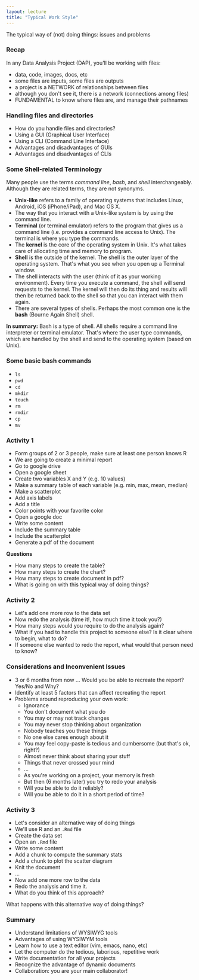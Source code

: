 ```yaml
---
layout: lecture
title: "Typical Work Style"
---
```


<p class="message">
  The typical way of (not) doing things: issues and problems
</p>


### Recap

In any Data Analysis Project (DAP), you'll be working with files:

- data, code, images, docs, etc
- some files are inputs, some files are outputs
- a project is a NETWORK of relationships between files
- although you don't see it, there is a network (connections among files)
- FUNDAMENTAL to know where files are, and manage their pathnames


### Handling files and directories

- How do you handle files and directories?
- Using a GUI (Graphical User Interface)
- Using a CLI (Command Line Interface)
- Advantages and disadvantages of GUIs
- Advantages and disadvantages of CLIs


### Some Shell-related Terminology

Many people use the terms _command line_, _bash_, and _shell_ interchangeably. 
Although they are related terms, they are not synonyms. 

- __Unix-like__ refers to a family of operating systems that 
includes Linux, Android, iOS (iPhone/iPad), and Mac OS X.
- The way that you interact with a Unix-like system is by using the command line.
- __Terminal__ (or terminal emulator) refers to the program that gives us a 
command line (i.e. provides a command line access to Unix). 
The terminal is where you type the commands. 
- The __kernel__ is the core of the operating system in Unix. 
It's what takes care of allocating time and memory to program.
- __Shell__ is the outside of the kernel. The shell is the outer layer of the 
operating system. That's what you see when you open up a Terminal window.
- The shell interacts with the user (think of it as your working environment). 
Every time you execute a command, the shell will send requests to the kernel. 
The kernel will then do its thing and results will then be returned back to the 
shell so that you can interact with them again.
- There are several types of shells. Perhaps the most common one is the __bash__ 
(Bourne Again Shell) shell.

__In summary:__
Bash is a type of shell. All shells require a command line interpreter or 
terminal emulator. That's where the user type commands, which are handled 
by the shell and send to the operating system (based on Unix).


### Some basic bash commands

- `ls`
- `pwd`
- `cd`
- `mkdir`
- `touch`
- `rm`
- `rmdir`
- `cp`
- `mv`


### Activity 1

- Form groups of 2 or 3 people, make sure at least one person knows R
- We are going to create a minimal report
- Go to google drive
- Open a google sheet
- Create two variables X and Y (e.g. 10 values)
- Make a summary table of each variable (e.g. min, max, mean, median)
- Make a scatterplot
- Add axis labels
- Add a title
- Color points with your favorite color
- Open a google doc
- Write some content
- Include the summary table
- Include the scatterplot
- Generate a pdf of the document

__Questions__

- How many steps to create the table?
- How many steps to create the chart?
- How many steps to create document in pdf?
- What is going on with this typical way of doing things?


### Activity 2

- Let's add one more row to the data set
- Now redo the analysis (time it!, how much time it took you?)
- How many steps would you require to do the analysis again?
- What if you had to handle this project to someone else? 
Is it clear where to begin, what to do?
- If someone else wanted to redo the report, what would that person need to know?


### Considerations and Inconvenient Issues

- 3 or 6 months from now ...  Would you be able to recreate the report? Yes/No and Why?
- Identify at least 5 factors that can affect recreating the report
- Problems around reproducing your own work:
	- Ignorance
	- You don't document what you do
	- You may or may not track changes
	- You may never stop thinking about organization
	- Nobody teaches you these things
	- No one else cares enough about it
	- You may feel copy-paste is tedious and cumbersome (but that's ok, right?)
	- Almost never think about sharing your stuff
	- Things that never crossed your mind
	- ...
	- As you're working on a project, your memory is fresh
	- But then (6 months later) you try to redo your analysis
	- Will you be able to do it reliably?
	- Will you be able to do it in a short period of time?


### Activity 3

- Let's consider an alternative way of doing things
- We'll use R and an `.Rmd` file
- Create the data set
- Open an `.Rmd` file
- Write some content
- Add a chunk to compute the summary stats
- Add a chunk to plot the scatter diagram
- Knit the document
- ...
- Now add one more row to the data
- Redo the analysis and time it.
- What do you think of this approach?

What happens with this alternative way of doing things?


### Summary

- Understand limitations of WYSIWYG tools
- Advantages of using WYSIWYM tools
- Learn how to use a text editor (vim, emacs, nano, etc)
- Let the computer do the tedious, laborious, repetitive work
- Write documentation for all your projects
- Recognize the advantage of dynamic documents
- Collaboration: you are your main collaborator!
